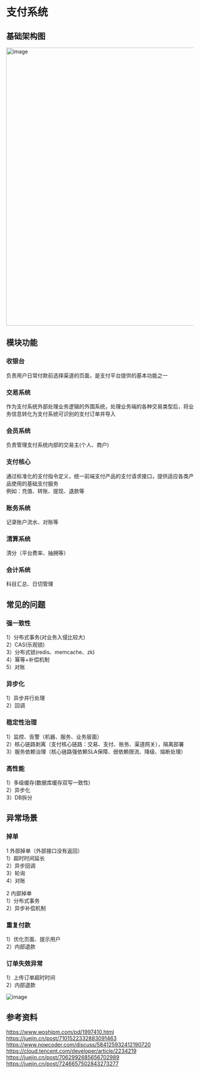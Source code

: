 # 支付系统

## 基础架构图

<img width="746" alt="image" src="https://github.com/user-attachments/assets/92a3dfc9-ccd4-4a9c-9fb8-15e6ae5362af">

## 模块功能

### 收银台
负责用户日常付款前选择渠道的页面，是支付平台提供的基本功能之一  

### 交易系统
作为支付系统外部处理业务逻辑的外围系统，处理业务端的各种交易类型后，将业务信息转化为支付系统可识别的支付订单并导入  

### 会员系统
负责管理支付系统内部的交易主(个人、商户)  

### 支付核心
通过标准化的支付指令定义，统一前端支付产品的支付请求接口，提供适应各类产品使用的基础支付服务  
例如：充值、转账、提现、退款等   

### 账务系统
记录账户流水、对账等  

### 清算系统
清分（平台费率、抽拥等）  

### 会计系统
科目汇总、日切管理  

## 常见的问题
### 强一致性
1）分布式事务(对业务入侵比较大)  
2）CAS(乐观锁)  
3）分布式锁(redis、memcache、zk)  
4）幂等+补偿机制  
5）对账  

### 异步化  
1）异步并行处理  
2）回调   

###  稳定性治理  
1）监控、告警（机器、服务、业务层面）  
2）核心链路剥离（支付核心链路：交易、支付、账务、渠道网关），隔离部署    
3）服务依赖治理（核心链路强依赖SLA保障、弱依赖限流、降级、熔断处理）  

### 高性能
1）多级缓存(数据库缓存双写一致性)   
2）异步化   
3）DB拆分  

## 异常场景 
### 掉单
1 外部掉单（外部接口没有返回）      
1）超时时间延长    
2）异步回调    
3）轮询    
4）对账    

2 内部掉单   
1）分布式事务   
2）异步补偿机制   

### 重复付款
1）优化页面、提示用户    
2）内部退款    

### 订单失效异常
1）上传订单超时时间   
2）内部退款   

![image](https://github.com/user-attachments/assets/fac304aa-822e-442b-98c8-8096a4830302)


## 参考资料
https://www.woshipm.com/pd/1997410.html  
https://juejin.cn/post/7101522332883091463  
https://www.nowcoder.com/discuss/584125932412190720  
https://cloud.tencent.com/developer/article/2234219  
https://juejin.cn/post/7062992685656702989  
https://juejin.cn/post/7246657502843273277  

